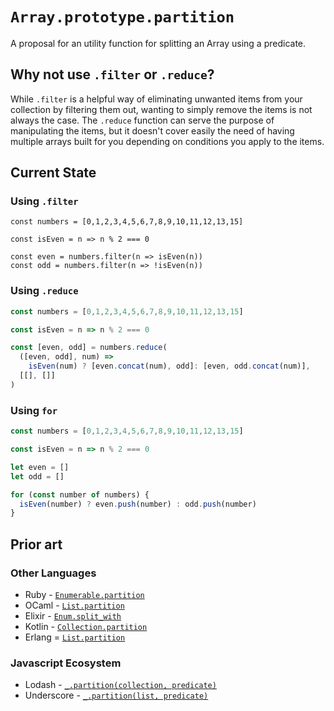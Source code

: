 # `Array.prototype.partition`
A proposal for an utility function for splitting an Array using a predicate.


## Why not use `.filter` or `.reduce`?
While `.filter` is a helpful way of eliminating unwanted items from your collection by filtering them out, wanting to simply remove the items is not always the case. The `.reduce` function can serve the purpose of manipulating the items, but it doesn't cover easily the need of having multiple arrays built for you depending on conditions you apply to the items.

## Current State
### Using `.filter`
```
const numbers = [0,1,2,3,4,5,6,7,8,9,10,11,12,13,15]

const isEven = n => n % 2 === 0

const even = numbers.filter(n => isEven(n))
const odd = numbers.filter(n => !isEven(n)) 
```

### Using `.reduce`
```js
const numbers = [0,1,2,3,4,5,6,7,8,9,10,11,12,13,15]

const isEven = n => n % 2 === 0

const [even, odd] = numbers.reduce(
  ([even, odd], num) => 
    isEven(num) ? [even.concat(num), odd]: [even, odd.concat(num)],
  [[], []]
)

```

### Using `for`
```js
const numbers = [0,1,2,3,4,5,6,7,8,9,10,11,12,13,15]

const isEven = n => n % 2 === 0

let even = []
let odd = []

for (const number of numbers) {
  isEven(number) ? even.push(number) : odd.push(number)
}
```


## Prior art
### Other Languages
- Ruby - [`Enumerable.partition`](https://apidock.com/ruby/Enumerable/partition)
- OCaml - [`List.partition`](https://caml.inria.fr/pub/docs/manual-ocaml/libref/List.html)
- Elixir - [`Enum.split_with`](https://hexdocs.pm/elixir/Enum.html#split_with/2)
- Kotlin - [`Collection.partition`](https://kotlinlang.org/api/latest/jvm/stdlib/kotlin.collections/partition.html)
- Erlang = [`List.partition`](https://erlang.org/doc/man/lists.html#partition-2)

### Javascript Ecosystem
- Lodash - [`_.partition(collection, predicate)`](https://lodash.com/docs/4.17.15#partition)
- Underscore - [`_.partition(list, predicate)`](http://underscorejs.org/#partition)
